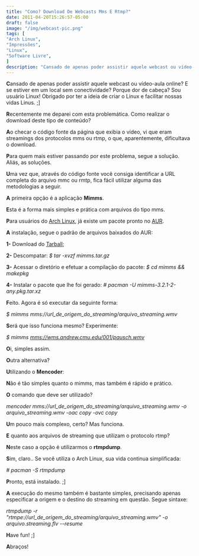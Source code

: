```yaml
---
title: "Como? Download De Webcasts Mms E Rtmp?"
date: 2011-04-20T15:26:57-05:00
draft: false
image: "/img/webcast-pic.png"
tags: [
"Arch Linux",
"Impressões",
"Linux",
"Software Livre",
]
description: "Cansado de apenas poder assistir aquele webcast ou vídeo-aula online? E se estiver em um local sem conec﻿tividade? Porque dor de cabeça? Sou usuário Linux! Obrigado por ter a ideia de criar o Linux e facilitar nossas vidas Linus. ;]"
---
```

**C**ansado de apenas poder assistir aquele webcast ou vídeo-aula online? E se estiver em um local sem conec﻿tividade? Porque dor de cabeça? Sou usuário Linux! Obrigado por ter a ideia de criar o Linux e facilitar nossas vidas Linus. ;]

**R**ecentemente me deparei com esta problemática. Como realizar o download deste tipo de conteúdo?

**A**o checar o código fonte da página que exibia o vídeo, vi que eram streamings dos protocolos mms ou rtmp, o que, aparentemente, dificultava o download.

**P**ara quem mais estiver passando por este problema, segue a solução. Aliás, as soluções.

**U**ma vez que, através do código fonte você consiga identificar a URL completa do arquivo mmc ou rmtp, fica fácil utilizar alguma das metodologias a seguir.

**A** primeira opção é a aplicação **Mimms**.

**E**sta é a forma mais simples e prática com arquivos do tipo mms.

**P**ara usuários do [Arch Linux](https://archlinux.org), já existe um pacote pronto no [AUR](https://aur.archlinux.org/packages.php?ID=16412).

**A** instalação, segue o padrão de arquivos baixados do AUR:

**1-** Download do [Tarball](https://aur.archlinux.org/packages/mimms/mimms.tar.gz);

**2-** Descompatar: _$ tar -xvzf mimms.tar.gz_

**3-** Acessar o diretório e efetuar a compilação do pacote: _$ cd mimms && makepkg_

**4-** Instalar o pacote que lhe foi gerado: _# pacman -U mimms-3.2.1-2-any.pkg.tar.xz_

**F**eito. Agora é só executar da seguinte forma:

_$ mimms mms://url_de_origem_do_streaming/arquivo_streaming.wmv_

**S**erá que isso funciona mesmo? Experimente:

_$ mimms [mms://wms.andrew.cmu.edu/001/pausch.wmv](mms://wms.andrew.cmu.edu/001/pausch.wmv)_

**O**i, simples assim.

**O**utra alternativa?

**U**tilizando o **Mencoder**:

**N**ão é tão simples quanto o mimms, mas também é rápido e prático.

**O** comando que deve ser utilizado?

_mencoder mms://url_de_origem_do_streaming/arquivo_streaming.wmv -o arquivo_streaming.wmv -oac copy -ovc copy_

**U**m pouco mais complexo, certo? Mas funciona.

**E** quanto aos arquivos de streaming que utilizam o protocolo rtmp?

**N**este caso a opção é utilizarmos o **rtmpdump**.

**S**im, claro.. Se você utiliza o Arch Linux, sua vida continua simplificada:

_# pacman -S rtmpdump_

**P**ronto, está instalado. ;]

**A** execução do mesmo também é bastante simples, precisando apenas especificar a origem e o destino do streaming em questão. Segue sintaxe:

_rtmpdump -r "rtmpe://url_de_origem_do_streaming/arquivo_streaming.wmv" -o arquivo.streaming.flv --resume_

**H**ave fun! ;]

**A**braços!
